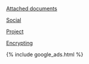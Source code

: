 
[Attached documents](attached_documents)

[Social](social)

[Project](project)

[Encrypting](encrypting)

{% include google_ads.html %}
